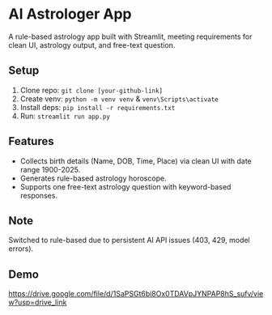 # AI Astrologer App

A rule-based astrology app built with Streamlit, meeting requirements for clean UI, astrology output, and free-text question.

## Setup
1. Clone repo: `git clone [your-github-link]`
2. Create venv: `python -m venv venv` & `venv\Scripts\activate`
3. Install deps: `pip install -r requirements.txt`
4. Run: `streamlit run app.py`

## Features
- Collects birth details (Name, DOB, Time, Place) via clean UI with date range 1900-2025.
- Generates rule-based astrology horoscope.
- Supports one free-text astrology question with keyword-based responses.

## Note
Switched to rule-based due to persistent AI API issues (403, 429, model errors).

## Demo
https://drive.google.com/file/d/1SaPSGt6bi8Ox0TDAVpJYNPAP8hS_sufv/view?usp=drive_link
